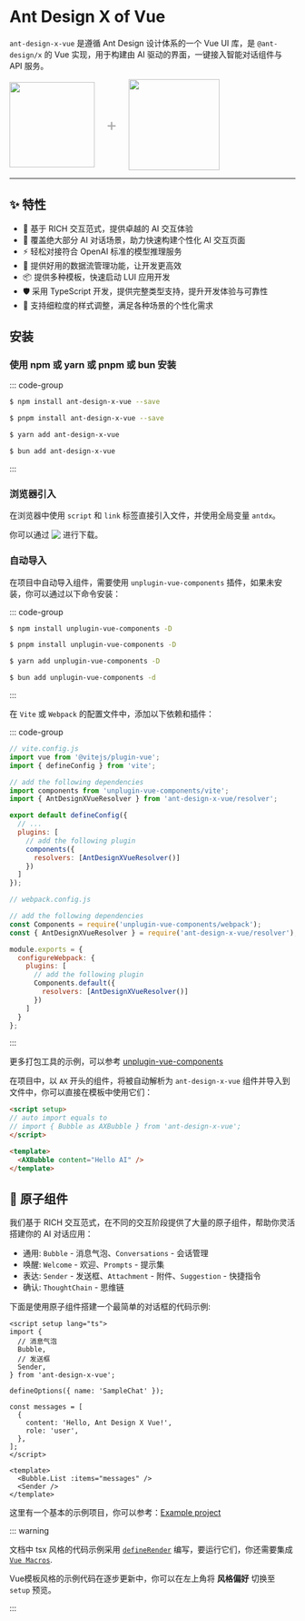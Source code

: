 
# Ant Design X of Vue

`ant-design-x-vue` 是遵循 Ant Design 设计体系的一个 Vue UI 库，是 `@ant-design/x` 的 Vue 实现，用于构建由 AI 驱动的界面，一键接入智能对话组件与 API 服务。

<div style="display: flex; align-items: center; gap: 20px;">
  <img width="150" src="/images/x-logo.svg"/>
  <span style="color: rgb(170, 170, 170); font-size: 30px; use-select: none;">+</span>
  <img width="160" src="/images/vue.svg"/>
</div>

---

## ✨ 特性

- 🌈 基于 RICH 交互范式，提供卓越的 AI 交互体验
- 🧩 覆盖绝大部分 AI 对话场景，助力快速构建个性化 AI 交互页面
- ⚡ 轻松对接符合 OpenAI 标准的模型推理服务
- 🔄 提供好用的数据流管理功能，让开发更高效
- 📦 提供多种模板，快速启动 LUI 应用开发
- 🛡 采用 TypeScript 开发，提供完整类型支持，提升开发体验与可靠性
- 🎨 支持细粒度的样式调整，满足各种场景的个性化需求

## 安装

### 使用 npm 或 yarn 或 pnpm 或 bun 安装

::: code-group

```sh [npm]
$ npm install ant-design-x-vue --save
```

```sh [pnpm]
$ pnpm install ant-design-x-vue --save
```

```sh [yarn]
$ yarn add ant-design-x-vue
```

```sh [bun]
$ bun add ant-design-x-vue
```

:::

### 浏览器引入

在浏览器中使用 `script` 和 `link` 标签直接引入文件，并使用全局变量 `antdx`。

<span style="display: flex;gap: 4px;align-items: center;">你可以通过 [![](https://data.jsdelivr.com/v1/package/npm/ant-design-x-vue/badge)](https://www.jsdelivr.com/package/npm/ant-design-x-vue) 进行下载。</span>

### 自动导入

在项目中自动导入组件，需要使用 `unplugin-vue-components` 插件，如果未安装，你可以通过以下命令安装：

::: code-group

```sh [npm]
$ npm install unplugin-vue-components -D
```

```sh [pnpm]
$ pnpm install unplugin-vue-components -D
```

```sh [yarn]
$ yarn add unplugin-vue-components -D
```

```sh [bun]
$ bun add unplugin-vue-components -d
```

:::

在 `Vite` 或 `Webpack` 的配置文件中，添加以下依赖和插件：

::: code-group

```js [vite.config.js]
// vite.config.js
import vue from '@vitejs/plugin-vue';
import { defineConfig } from 'vite';

// add the following dependencies
import components from 'unplugin-vue-components/vite';
import { AntDesignXVueResolver } from 'ant-design-x-vue/resolver';

export default defineConfig({
  // ...
  plugins: [
    // add the following plugin
    components({
      resolvers: [AntDesignXVueResolver()]
    })
  ]
});
```

```js [webpack.config.js]
// webpack.config.js

// add the following dependencies
const Components = require('unplugin-vue-components/webpack');
const { AntDesignXVueResolver } = require('ant-design-x-vue/resolver');

module.exports = {
  configureWebpack: {
    plugins: [
      // add the following plugin
      Components.default({
        resolvers: [AntDesignXVueResolver()]
      })
    ]
  }
};
```

:::

更多打包工具的示例，可以参考 [unplugin-vue-components](https://github.com/unplugin/unplugin-vue-components#installation)

在项目中，以 `AX` 开头的组件，将被自动解析为 `ant-design-x-vue` 组件并导入到文件中，你可以直接在模板中使用它们：

```html
<script setup>
// auto import equals to
// import { Bubble as AXBubble } from 'ant-design-x-vue';
</script>

<template>
  <AXBubble content="Hello AI" />
</template>
```



## 🧩 原子组件

我们基于 RICH 交互范式，在不同的交互阶段提供了大量的原子组件，帮助你灵活搭建你的 AI 对话应用：

- 通用: `Bubble` - 消息气泡、`Conversations` - 会话管理
- 唤醒: `Welcome` - 欢迎、`Prompts` - 提示集
- 表达: `Sender` - 发送框、`Attachment` - 附件、`Suggestion` - 快捷指令
- 确认: `ThoughtChain` - 思维链

下面是使用原子组件搭建一个最简单的对话框的代码示例:

```vue
<script setup lang="ts">
import {
  // 消息气泡
  Bubble,
  // 发送框
  Sender,
} from 'ant-design-x-vue';

defineOptions({ name: 'SampleChat' });

const messages = [
  {
    content: 'Hello, Ant Design X Vue!',
    role: 'user',
  },
];
</script>

<template>
  <Bubble.List :items="messages" />
  <Sender />
</template>
```

这里有一个基本的示例项目，你可以参考：[Example project](https://github.com/wzc520pyfm/ant-design-x-vue/tree/main/play)

::: warning

文档中 tsx 风格的代码示例采用 [`defineRender`](https://vue-macros.dev/zh-CN/macros/define-render.html) 编写，要运行它们，你还需要集成 [`Vue Macros`](https://vue-macros.dev/zh-CN/guide/bundler-integration.html).

Vue模板风格的示例代码在逐步更新中，你可以在左上角将 **风格偏好** 切换至 `setup` 预览。

:::

